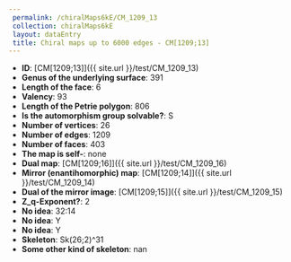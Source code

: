 ```yaml
--- 
 permalink: /chiralMaps6kE/CM_1209_13 
 collection: chiralMaps6kE
 layout: dataEntry
 title: Chiral maps up to 6000 edges - CM[1209;13]
---
```


- **ID**: [CM[1209;13]]({{ site.url }}/test/CM_1209_13)
- **Genus of the underlying surface**: 391
- **Length of the face**: 6
- **Valency**: 93
- **Length of the Petrie polygon**: 806
- **Is the automorphism group solvable?**: S
- **Number of vertices**: 26
- **Number of edges**: 1209
- **Number of faces**: 403
- **The map is self-**: none
- **Dual map**: [CM[1209;16]]({{ site.url }}/test/CM_1209_16)
- **Mirror (enantihomorphic) map**: [CM[1209;14]]({{ site.url }}/test/CM_1209_14)
- **Dual of the mirror image**: [CM[1209;15]]({{ site.url }}/test/CM_1209_15)
- **Z_q-Exponent?**: 2
- **No idea**:  32:14
- **No idea**: Y
- **No idea**: Y
- **Skeleton**: Sk(26;2)^31
- **Some other kind of skeleton**: nan

